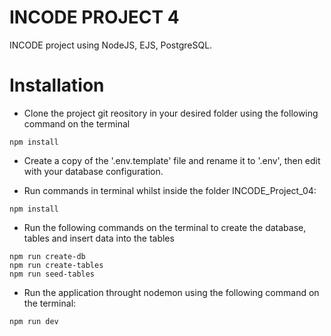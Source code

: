 # INCODE PROJECT 4
INCODE project using NodeJS, EJS, PostgreSQL.

# Installation
- Clone the project git reository in your desired folder using the following command on the terminal
```
npm install
```
- Create a copy of the '.env.template' file and rename it to '.env', then edit with your database configuration.

- Run commands in terminal whilst inside the folder INCODE_Project_04:
```
npm install
```
- Run the following commands on the terminal to create the database, tables and insert data into the tables
```
npm run create-db
npm run create-tables
npm run seed-tables
```
- Run the application throught nodemon using the following command on the terminal: 
```
npm run dev
```